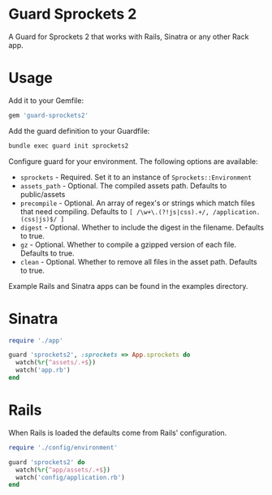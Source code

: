 # Guard Sprockets 2

A Guard for Sprockets 2 that works with Rails, Sinatra or any other Rack app. 

# Usage

Add it to your Gemfile:

```ruby
gem 'guard-sprockets2'
```

Add the guard definition to your Guardfile:

```bash
bundle exec guard init sprockets2
```

Configure guard for your environment. The following options are available:

- `sprockets` - Required. Set it to an instance of `Sprockets::Environment`
- `assets_path` - Optional. The compiled assets path. Defaults to public/assets
- `precompile` - Optional. An array of regex's or strings which match files 
that need compiling. Defaults to `[ /\w+\.(?!js|css).+/, /application.(css|js)$/ ]`
- `digest` - Optional. Whether to include the digest in the filename. Defaults to true.
- `gz` - Optional. Whether to compile a gzipped version of each file. Defaults to true.
- `clean` - Optional. Whether to remove all files in the asset path. Defaults to true.

Example Rails and Sinatra apps can be found in the examples directory.

# Sinatra

```ruby
require './app'

guard 'sprockets2', :sprockets => App.sprockets do
  watch(%r{^assets/.+$})
  watch('app.rb')
end
```

# Rails

When Rails is loaded the defaults come from Rails' configuration.

```ruby
require './config/environment'

guard 'sprockets2' do
  watch(%r{^app/assets/.+$})
  watch('config/application.rb')
end
```
